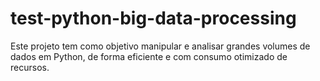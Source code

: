 # test-python-big-data-processing
Este projeto tem como objetivo manipular e analisar grandes volumes de dados em Python, de forma eficiente e com consumo otimizado de recursos.

